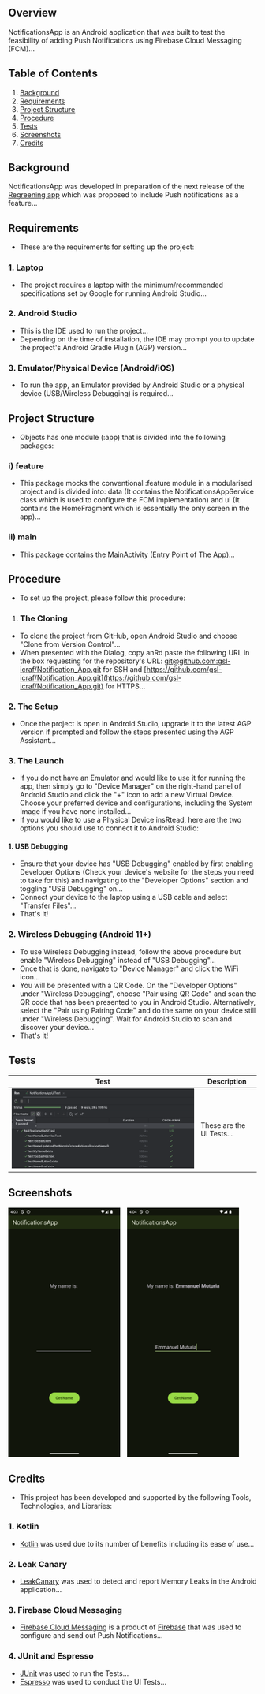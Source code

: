 ## Overview

NotificationsApp is an Android application that was built to test the feasibility of adding Push Notifications using Firebase Cloud Messaging (FCM)...

## Table of Contents

1. [Background](#background)
2. [Requirements](#requirements)
3. [Project Structure](#project-structure)
4. [Procedure](#procedure)
5. [Tests](#tests)
6. [Screenshots](#screenshots)
7. [Credits](#credits)

## Background

NotificationsApp was developed in preparation of the next release of the [Regreening app](https://play.google.com/store/apps/details?id=com.icraf.gsl.regreeningafrica) which was proposed to include Push notifications as a feature...

## Requirements

- These are the requirements for setting up the project:

### 1. Laptop
- The project requires a laptop with the minimum/recommended specifications set by Google for running Android Studio...

### 2. Android Studio
- This is the IDE used to run the project...
- Depending on the time of installation, the IDE may prompt you to update the project's Android Gradle Plugin (AGP) version...

### 3. Emulator/Physical Device (Android/iOS)
- To run the app, an Emulator provided by Android Studio or a physical device (USB/Wireless Debugging) is required...

## Project Structure

- Objects has one module (:app) that is divided into the following packages:

### i) feature

- This package mocks the conventional :feature module in a modularised project and is divided into: data (It contains the NotificationsAppService class which is used to configure the FCM implementation) and ui (It contains the HomeFragment which is essentially the only screen in the app)...

### ii) main

- This package contains the MainActivity (Entry Point of The App)...

## Procedure

- To set up the project, please follow this procedure:

1. ### The Cloning
- To clone the project from GitHub, open Android Studio and choose "Clone from Version Control"...
- When presented with the Dialog, copy anRd paste the following URL in the box requesting for the repository's URL: [git@github.com:gsl-icraf/Notification_App.git](git@github.com:gsl-icraf/Notification_App.git) for SSH and [https://github.com/gsl-icraf/Notification_App.git](https://github.com/gsl-icraf/Notification_App.git) for HTTPS...

### 2. The Setup
- Once the project is open in Android Studio, upgrade it to the latest AGP version if prompted and follow the steps presented using the AGP Assistant...

### 3. The Launch
- If you do not have an Emulator and would like to use it for running the app, then simply go to "Device Manager" on the right-hand panel of Android Studio and click the "+" icon to add a new Virtual Device. Choose your preferred device and configurations, including the System Image if you have none installed...
- If you would like to use a Physical Device insRtead, here are the two options you should use to connect it to Android Studio:

#### 1. USB Debugging
- Ensure that your device has "USB Debugging" enabled by first enabling Developer Options (Check your device's website for the steps you need to take for this) and navigating to the "Developer Options" section and toggling "USB Debugging" on...
- Connect your device to the laptop using a USB cable and select "Transfer Files"...
- That's it!

### 2. Wireless Debugging (Android 11+)
- To use Wireless Debugging instead, follow the above procedure but enable "Wireless Debugging" instead of "USB Debugging"...
- Once that is done, navigate to "Device Manager" and click the WiFi icon...
- You will be presented with a QR Code. On the "Developer Options" under "Wireless Debugging", choose "Pair using QR Code" and scan the QR code that has been presented to you in Android Studio. Alternatively, select the "Pair using Pairing Code" and do the same on your device still under "Wireless Debugging". Wait for Android Studio to scan and discover your device...
- That's it!

## Tests

| Test                                       | Description                   |
|--------------------------------------------|-------------------------------|
| ![The UI Tests](assets/tests/ui_tests.png) | These are the UI Tests...     |

## Screenshots

<p float="left">
  <img src="assets/screenshots/screenshot_1.png" alt="Screenshot #1" width="45%" style="margin-right: 10px;" />
  <img src="assets/screenshots/screenshot_2.png" alt="Screenshot #2" width="45%" />
</p>

## Credits

- This project has been developed and supported by the following Tools, Technologies, and Libraries:

### 1. Kotlin

- [Kotlin](https://kotlinlang.org) was used due to its number of benefits including its ease of use...

### 2. Leak Canary

- [LeakCanary](https://square.github.io/leakcanary/) was used to detect and report Memory Leaks in the Android application...

### 3. Firebase Cloud Messaging

- [Firebase Cloud Messaging](https://firebase.google.com/docs/cloud-messaging) is a product of [Firebase](https://firebase.google.com) that was used to configure and send out Push Notifications...

### 4. JUnit and Espresso

- [JUnit](https://junit.org/junit4/) was used to run the Tests...
- [Espresso](https://developer.android.com/training/testing/espresso) was used to conduct the UI Tests...